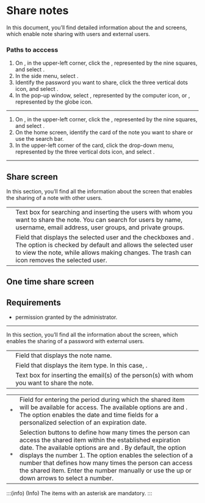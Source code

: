 # Share notes 

In this document, you’ll find detailed information about the  and  screens, which enable note sharing with  users and external  users.

### Paths to acccess

1. On , in the upper-left corner, click the , represented by the nine squares, and select .
2. In the side menu, select .
3. Identify the password you want to share, click the three vertical dots icon, and select .
4. In the pop-up window, select , represented by the computer icon, or , represented by the globe icon.

---

1. On , in the upper-left corner, click the , represented by the nine squares, and select .
2. On the home screen, identify the card of the note you want to share or use the search bar.
3. In the upper-left corner of the card, click the drop-down menu, represented by the three vertical dots icon, and select .

---

## Share screen

In this section, you’ll find all the information about the  screen that enables the sharing of a note with other  users.

|           |                                                                                                                                                        |
| ----------------- | --------------------------------------------------------------------------------------------------------------------------------------------------------------------- |
|       | Text box for searching and inserting the users with whom you want to share the note. You can search for users by name, username, email address, user groups, and private groups. |
|  | Field that displays the selected user and the checkboxes  and . The  option is checked by default and allows the selected user to view the note, while  allows making changes. The trash can icon removes the selected user. |


## One time share screen

## Requirements

*  permission granted by the  administrator.
***
In this section, you’ll find all the information about the  screen, which enables the sharing of a password with external  users.

|           |                                                                                                                                                        |
| ----------------- | --------------------------------------------------------------------------------------------------------------------------------------------------------------------- |
|           | Field that displays the note name.                                                                                                                                     |
|           | Field that displays the item type. In this case, .                                                                                                             |
|       | Text box for inserting the email(s) of the person(s) with whom you want to share the note.                                                                             |





|              |                                                                                                                                                        |
| -------------------- | --------------------------------------------------------------------------------------------------------------------------------------------------------------------- |
| * | Field for entering the period during which the shared item will be available for access. The available options are  and . The  option enables the date and time fields for a personalized selection of an expiration date. |
| *  | Selection buttons to define how many times the person can access the shared item within the established expiration date. The available options are  and . By default, the  option displays the number 1. The  option enables the selection of a number that defines how many times the person can access the shared item. Enter the number manually or use the up or down arrows to select a number. |

:::(info) (Info)
The items with an asterisk are mandatory.
:::